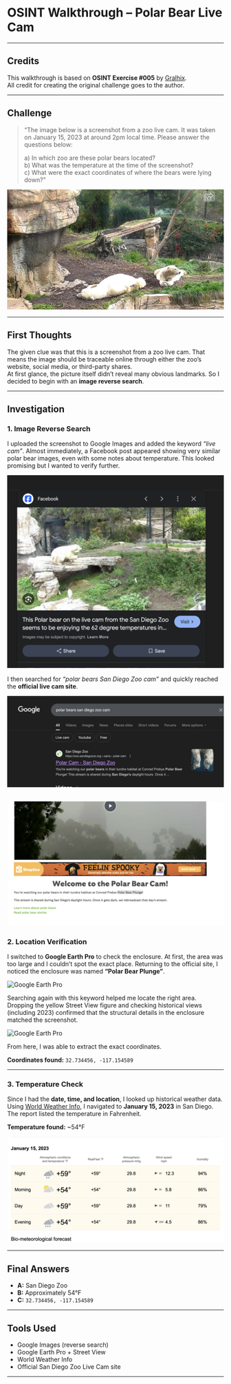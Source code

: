 # OSINT Walkthrough – Polar Bear Live Cam

---

## Credits  

This walkthrough is based on **OSINT Exercise #005** by [Gralhix](https://gralhix.com/list-of-osint-exercises/osint-exercise-005/).  
All credit for creating the original challenge goes to the author.  

---

## Challenge  

> “The image below is a screenshot from a zoo live cam. It was taken on January 15, 2023 at around 2pm local time. Please answer the questions below:  
>   
> a) In which zoo are these polar bears located?  
> b) What was the temperature at the time of the screenshot?  
> c) What were the exact coordinates of where the bears were lying down?”  

![Polar Bear](assets/polarbear.webp)

---

## First Thoughts  

The given clue was that this is a screenshot from a zoo live cam. That means the image should be traceable online through either the zoo’s website, social media, or third-party shares.  
At first glance, the picture itself didn’t reveal many obvious landmarks. So I decided to begin with an **image reverse search**.  

---

## Investigation  

### 1. Image Reverse Search  
I uploaded the screenshot to Google Images and added the keyword *“live cam”*. Almost immediately, a Facebook post appeared showing very similar polar bear images, even with some notes about temperature. This looked promising but I wanted to verify further.  

![Facebook](assets/facebook.png)


I then searched for *“polar bears San Diego Zoo cam”* and quickly reached the **official live cam site**.  

![Official Site](assets/official.png)

![Official Site](assets/official2.png)
---

### 2. Location Verification  
I switched to **Google Earth Pro** to check the enclosure. At first, the area was too large and I couldn’t spot the exact place. Returning to the official site, I noticed the enclosure was named **“Polar Bear Plunge”**.  

![Google Earth Pro](assets/earth.png)

Searching again with this keyword helped me locate the right area. Dropping the yellow Street View figure and checking historical views (including 2023) confirmed that the structural details in the enclosure matched the screenshot.  

![Google Earth Pro](assets/map.png)

From here, I was able to extract the exact coordinates.  

**Coordinates found:** `32.734456, -117.154589`  

---

### 3. Temperature Check  
Since I had the **date, time, and location**, I looked up historical weather data.  
Using [World Weather Info](https://world-weather.info/), I navigated to **January 15, 2023** in San Diego. The report listed the temperature in Fahrenheit.  

**Temperature found:** ~54°F  

![Weather](assets/weather.png)

---

## Final Answers  

- **A:** San Diego Zoo  
- **B:** Approximately 54°F  
- **C:** `32.734456, -117.154589`  

---

## Tools Used  

- Google Images (reverse search)  
- Google Earth Pro + Street View  
- World Weather Info  
- Official San Diego Zoo Live Cam site  

---
